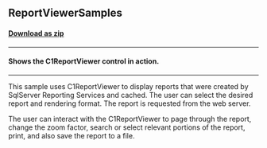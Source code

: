 ## ReportViewerSamples
#### [Download as zip](https://grapecity.github.io/DownGit/#/home?url=https://github.com/GrapeCity/ComponentOne-WPF-Samples/tree/master/NET_4.6.2/C1.WPF.ReportViewer/CS/ReportViewerSamples)
____
#### Shows the C1ReportViewer control in action.
____
This sample uses C1ReportViewer to display reports that were created by SqlServer
Reporting Services and cached. The user can select the desired report and rendering 
format. The report is requested from the web server.

The user can interact with the C1ReportViewer to page through the report, change
the zoom factor, search or select relevant portions of the report, print, and
also save the report to a file.
